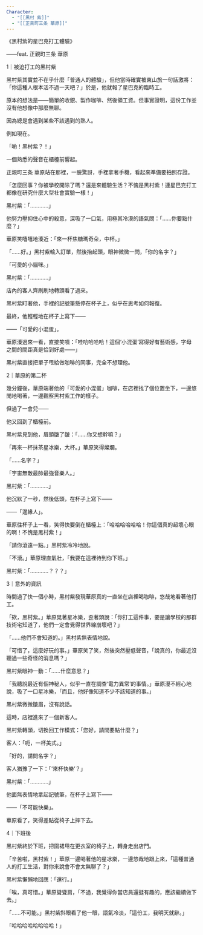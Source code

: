 ```yaml
---
Character:
  - "[[黑村 紫]]"
  - "[[正亲町三条 華原]]"
---
```

《黑村紫的星巴克打工體驗》

——feat. 正親町三条 華原

1｜被迫打工的黑村紫

黑村紫其實並不在乎什麼「普通人的體驗」，但他當時確實被東山旅一句話激將：「你這種人根本活不過一天吧？」於是，他就報了星巴克的臨時工。

原本的想法是——簡單的收銀、製作咖啡、然後領工資。但事實證明，這份工作並沒有他想像中那麼無聊。

因為總是會遇到某些不該遇到的熟人。

例如現在。

「喲！黑村紫？！」

一個熟悉的聲音在櫃檯前響起。

正親町三条 華原站在那裡，一臉驚訝，手裡拿著手機，看起來準備要拍照存證。

「怎麼回事？你被學校開除了嗎？還是來體驗生活？不愧是黑村紫！連星巴克打工都像在研究什麼大型社會實驗一樣！」

黑村紫：「…………」

他努力壓抑住心中的殺意，深吸了一口氣，用極其冷漠的語氣問：「……你要點什麼？」

華原笑嘻嘻地湊近：「來一杯焦糖瑪奇朵，中杯。」

「……好。」黑村紫輸入訂單，然後抬起頭，眼神微微一閃，「你的名字？」

「可愛的小貓咪。」

黑村紫：「…………」

店內的客人齊刷刷地轉頭看了過來。

黑村紫盯著他，手裡的記號筆懸停在杯子上，似乎在思考如何報復。

最終，他輕輕地在杯子上寫下——

——「可愛的小混蛋」。

華原湊過來一看，直接笑噴：「哇哈哈哈哈！這個‘小混蛋’寫得好有藝術感，字母之間的間距真是恰到好處——」

黑村紫直接把單子甩給做咖啡的同事，完全不想理他。

2｜華原的第二杯

幾分鐘後，華原端著他的「可愛的小混蛋」咖啡，在店裡找了個位置坐下，一邊悠閒地喝著，一邊觀察黑村紫工作的樣子。

但過了一會兒——

他又回到了櫃檯前。

黑村紫見到他，眉頭皺了皺：「……你又想幹嘛？」

「再來一杯抹茶星冰樂，大杯。」華原笑得燦爛。

「……名字？」

「宇宙無敵最帥最強音樂人。」

黑村紫：「…………」

他沉默了一秒，然後低頭，在杯子上寫下——

——「邊緣人」。

華原往杯子上一看，笑得快要倒在櫃檯上：「哈哈哈哈哈哈！你這個真的超壞心眼的啊！不愧是黑村紫！」

「請你滾遠一點。」黑村紫冷冷地說。

「不滾。」華原理直氣壯，「我要在這裡待到你下班。」

黑村紫：「…………？？？」

3｜意外的資訊

時間過了快一個小時，黑村紫發現華原真的一直坐在店裡喝咖啡，悠哉地看著他打工。

「欸，黑村紫。」華原晃著星冰樂，歪著頭說：「你打工這件事，要是讓學校的那群技術宅知道了，他們一定會覺得世界線崩壞吧？」

「……他們不會知道的。」黑村紫無表情地說。

「可惜了，這麼好玩的事。」華原笑了笑，然後突然壓低聲音，「說真的，你最近沒聽過一些奇怪的消息嗎？」

黑村紫眼神一動：「……什麼意思？」

「我聽說最近有個神秘人，似乎一直在調查‘電力異常’的事情。」華原漫不經心地說，吸了一口星冰樂，「而且，他好像知道不少不該知道的事。」

黑村紫微微皺眉，沒有說話。

這時，店裡進來了一個新客人。

黑村紫轉頭，切換回工作模式：「您好，請問要點什麼？」

客人：「呃，一杯美式。」

「好的，請問名字？」

客人猶豫了一下：「‘來杯快樂’？」

黑村紫：「…………」

他面無表情地拿起記號筆，在杯子上寫下——

——「不可能快樂」。

華原看了，笑得差點從椅子上摔下去。

4｜下班後

黑村紫終於下班，把圍裙甩在更衣室的椅子上，轉身走出店門。

「辛苦啦，黑村紫！」華原一邊喝著他的星冰樂，一邊悠哉地跟上來，「這種普通人的打工生活，對你來說會不會太無聊了？」

黑村紫懶懶地回應：「還行。」

「唉，真可惜。」華原聳聳肩，「不過，我覺得你當店員還挺有趣的，應該繼續做下去。」

「……不可能。」黑村紫斜眼看了他一眼，語氣冷淡，「這份工，我明天就辭。」

「哈哈哈哈哈哈哈哈！」
